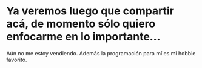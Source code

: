 <h1>Ya veremos luego que compartir acá, de momento sólo quiero enfocarme en lo importante...</h1>

<p>Aún no me estoy vendiendo. Además la programación para mí es mi hobbie favorito.</p>
